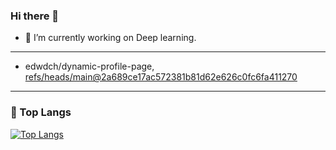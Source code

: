 ### Hi there 👋

- 🔭 I’m currently working on Deep learning.

---

<!-- START gadpp -->
- edwdch/dynamic-profile-page, [refs/heads/main@2a689ce17ac572381b81d62e626c0fc6fa411270](https://github.com/edwdch/dynamic-profile-page/commit/2a689ce17ac572381b81d62e626c0fc6fa411270)

---

### 🌱 Top Langs 

[![Top Langs](https://github-readme-stats.vercel.app/api/top-langs/?username=edwdch&layout=compact)](https://github.com/anuraghazra/github-readme-stats)
<!--
**edwdch/edwdch** is a ✨ _special_ ✨ repository because its `README.md` (this file) appears on your GitHub profile.

Here are some ideas to get you started:

- 🔭 I’m currently working on ...
- 🌱 I’m currently learning ...
- 👯 I’m looking to collaborate on ...
- 🤔 I’m looking for help with ...
- 💬 Ask me about ...
- 📫 How to reach me: ...
- 😄 Pronouns: ...
- ⚡ Fun fact: ...
-->
